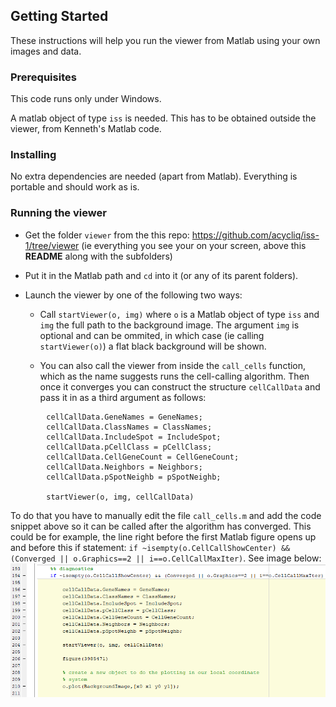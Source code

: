 
## Getting Started

These instructions will help you run the viewer from Matlab using your own images and data.

### Prerequisites
This code runs only under Windows.

A matlab object of type `iss` is needed. This has to be obtained outside the viewer, from Kenneth's Matlab code. 


### Installing
No extra dependencies are needed (apart from Matlab). Everything is portable and should work as is.


### Running the viewer
* Get the folder `viewer` from the this repo:
https://github.com/acycliq/iss-1/tree/viewer (ie everything you see your on your screen, above this **README** along with the subfolders)

* Put it in the Matlab path and `cd` into it (or any of its parent folders).

* Launch the viewer by one of the following two ways:
    * Call `startViewer(o, img)`
    where  `o` is a Matlab object of type `iss` and `img` the full path to the background image. 
    The argument `img` is optional and can be ommited, in which case (ie calling `startViewer(o)`) 
    a flat black background will be shown.
    
    * You can also call the viewer from inside the `call_cells` function, which as the name suggests runs the cell-calling algorithm. Then once 
    it converges you can construct the structure `cellCallData` and pass it in as a third argument as follows:
    
```
        cellCallData.GeneNames = GeneNames;
        cellCallData.ClassNames = ClassNames; 
        cellCallData.IncludeSpot = IncludeSpot;
        cellCallData.pCellClass = pCellClass;
        cellCallData.CellGeneCount = CellGeneCount;
        cellCallData.Neighbors = Neighbors;
        cellCallData.pSpotNeighb = pSpotNeighb;
        
        startViewer(o, img, cellCallData)
```
To do that you have to manually edit the file `call_cells.m`  and add the code snippet above so it can be called after the algorithm 
has converged. This could be for example, the line right before the first Matlab figure opens up and before this if statement: 
`if ~isempty(o.CellCallShowCenter) && (Converged || o.Graphics==2 || i==o.CellCallMaxIter)`. See image below: ![alt text](screen.png)